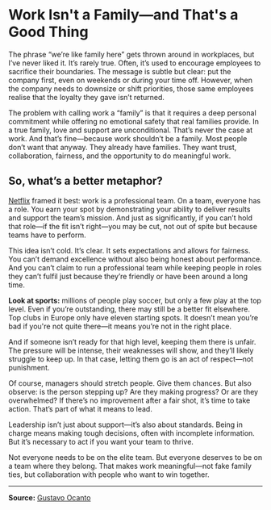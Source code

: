 # Work Isn't a Family—and That's a Good Thing

The phrase “we’re like family here” gets thrown around in workplaces, but I’ve never liked it. It’s rarely true. Often, it’s used to encourage employees to sacrifice their boundaries. The message is subtle but clear: put the company first, even on weekends or during your time off. However, when the company needs to downsize or shift priorities, those same employees realise that the loyalty they gave isn’t returned.

The problem with calling work a “family” is that it requires a deep personal commitment while offering no emotional safety that real families provide. In a true family, love and support are unconditional. That’s never the case at work. And that’s fine—because work shouldn’t be a family. Most people don’t want that anyway. They already have families. They want trust, collaboration, fairness, and the opportunity to do meaningful work.

## So, what’s a better metaphor?

[Netflix](https://jobs.netflix.com/culture#dream-team) framed it best: work is a professional team. On a team, everyone has a role. You earn your spot by demonstrating your ability to deliver results and support the team’s mission. And just as significantly, if you can’t hold that role—if the fit isn’t right—you may be cut, not out of spite but because teams have to perform.

This idea isn’t cold. It’s clear. It sets expectations and allows for fairness. You can’t demand excellence without also being honest about performance. And you can’t claim to run a professional team while keeping people in roles they can’t fulfil just because they’re friendly or have been around a long time.

**Look at sports:** millions of people play soccer, but only a few play at the top level. Even if you’re outstanding, there may still be a better fit elsewhere. Top clubs in Europe only have eleven starting spots. It doesn’t mean you’re bad if you're not quite there—it means you’re not in the right place.

And if someone isn’t ready for that high level, keeping them there is unfair. The pressure will be intense, their weaknesses will show, and they’ll likely struggle to keep up. In that case, letting them go is an act of respect—not punishment.

Of course, managers should stretch people. Give them chances. But also observe: is the person stepping up? Are they making progress? Or are they overwhelmed? If there’s no improvement after a fair shot, it’s time to take action. That’s part of what it means to lead.

Leadership isn’t just about support—it’s also about standards. Being in charge means making tough decisions, often with incomplete information. But it’s necessary to act if you want your team to thrive.

Not everyone needs to be on the elite team. But everyone deserves to be on a team where they belong. That makes work meaningful—not fake family ties, but collaboration with people who want to win together.

***

**Source:** [Gustavo Ocanto](https://www.linkedin.com/pulse/work-isnt-familyand-thats-good-thing-gustavo-ocanto-fnu3c)
